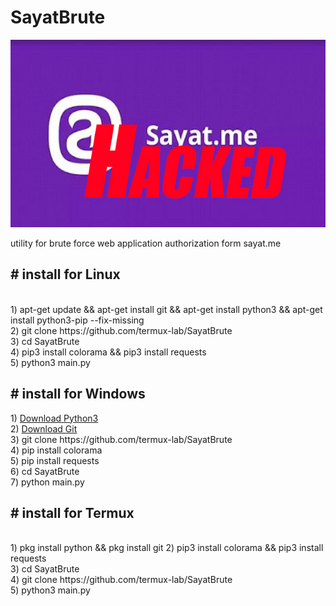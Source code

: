 # SayatBrute
<img src="sa.jpg" height="300px">
<p>utility for brute force web application authorization form sayat.me</p>
<h2># install for Linux</h2><br>
1) apt-get update && apt-get install git && apt-get install python3 && apt-get install python3-pip --fix-missing<br>
2) git clone https://github.com/termux-lab/SayatBrute<br>
3) cd SayatBrute<br>
4) pip3 install colorama && pip3 install requests<br>
5) python3 main.py<br>
<h2># install for Windows<br></h2>
1) <a href="https://www.python.org/downloads/">Download Python3</a><br>
2) <a href="https://gitforwindows.org/">Download Git</a><br>
3) git clone https://github.com/termux-lab/SayatBrute<br>
4) pip install colorama<br>
5) pip install requests<br>
6) cd SayatBrute<br>
7) python main.py<br>
<h2># install for Termux<br></h2></br>
1) pkg install python && pkg install git
2) pip3 install colorama && pip3 install requests<br>
3) cd SayatBrute<br>
4) git clone https://github.com/termux-lab/SayatBrute<br>
5) python3 main.py<br>
